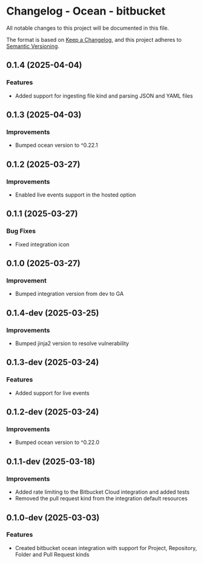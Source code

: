 # Changelog - Ocean - bitbucket

All notable changes to this project will be documented in this file.

The format is based on [Keep a Changelog](https://keepachangelog.com/en/1.0.0/),
and this project adheres to [Semantic Versioning](https://semver.org/spec/v2.0.0.html).

<!-- towncrier release notes start -->

## 0.1.4 (2025-04-04)

### Features

- Added support for ingesting file kind and parsing JSON and YAML files


## 0.1.3 (2025-04-03)


### Improvements

- Bumped ocean version to ^0.22.1


## 0.1.2 (2025-03-27)

### Improvements

- Enabled live events support in the hosted option


## 0.1.1 (2025-03-27)

### Bug Fixes

- Fixed integration icon

## 0.1.0 (2025-03-27)


### Improvement

- Bumped integration version from dev to GA


## 0.1.4-dev (2025-03-25)


### Improvements

- Bumped jinja2 version to resolve vulnerability


## 0.1.3-dev (2025-03-24)


### Features

- Added support for live events


## 0.1.2-dev (2025-03-24)


### Improvements

- Bumped ocean version to ^0.22.0


## 0.1.1-dev (2025-03-18)


### Improvements

- Added rate limiting to the Bitbucket Cloud integration and added tests
- Removed the pull request kind from the integration default resources


## 0.1.0-dev (2025-03-03)


### Features

- Created bitbucket ocean integration with support for Project, Repository, Folder and Pull Request kinds
